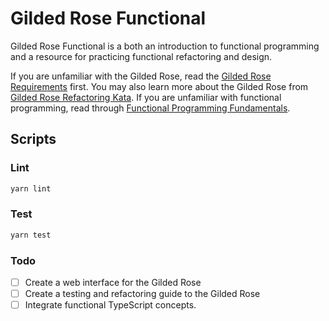 # Gilded Rose Functional

Gilded Rose Functional is a both an introduction to functional programming and a resource for practicing functional refactoring and design.

If you are unfamiliar with the Gilded Rose, read the [Gilded Rose Requirements](https://github.com/emilybache/GildedRose-Refactoring-Kata/blob/main/GildedRoseRequirements.txt) first.
You may also learn more about the Gilded Rose from [Gilded Rose Refactoring Kata](https://github.com/emilybache/GildedRose-Refactoring-Kata).
If you are unfamiliar with functional programming, read through [Functional Programming Fundamentals](/docs).

## Scripts

### Lint
```sh
yarn lint
```

### Test
```sh
yarn test
```

### Todo
- [ ] Create a web interface for the Gilded Rose
- [ ] Create a testing and refactoring guide to the Gilded Rose
- [ ] Integrate functional TypeScript concepts.
